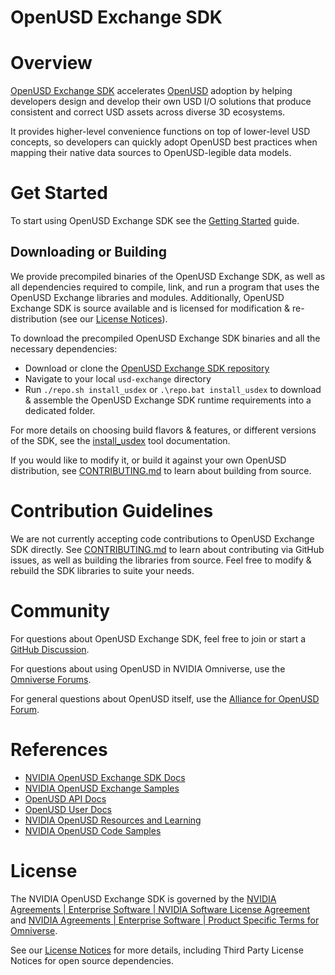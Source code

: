# OpenUSD Exchange SDK

# Overview

[OpenUSD Exchange SDK](https://docs.omniverse.nvidia.com/usd/code-docs/usd-exchange-sdk) accelerates [OpenUSD](https://openusd.org) adoption by helping developers design and develop their own USD I/O solutions that produce consistent and correct USD assets across diverse 3D ecosystems.

It provides higher-level convenience functions on top of lower-level USD concepts, so developers can quickly adopt OpenUSD best practices when mapping their native data sources to OpenUSD-legible data models.

# Get Started

To start using OpenUSD Exchange SDK see the [Getting Started](docs/getting-started.md) guide.

## Downloading or Building

We provide precompiled binaries of the OpenUSD Exchange SDK, as well as all dependencies required to compile, link, and run a program that uses the OpenUSD Exchange libraries and modules. Additionally, OpenUSD Exchange SDK is source available and is licensed for modification & re-distribution (see our [License Notices](docs/licenses.md)).

To download the precompiled OpenUSD Exchange SDK binaries and all the necessary dependencies:
  - Download or clone the [OpenUSD Exchange SDK repository](https://github.com/NVIDIA-Omniverse/usd-exchange)
  - Navigate to your local `usd-exchange` directory
  - Run `./repo.sh install_usdex` or `.\repo.bat install_usdex` to download & assemble the OpenUSD Exchange SDK runtime requirements into a dedicated folder.

For more details on choosing build flavors & features, or different versions of the SDK, see the [install_usdex](docs/devtools.md#install_usdex) tool documentation.

If you would like to modify it, or build it against your own OpenUSD distribution, see [CONTRIBUTING.md](https://github.com/NVIDIA-Omniverse/usd-exchange/blob/main/CONTRIBUTING.md#building) to learn about building from source.

# Contribution Guidelines

We are not currently accepting code contributions to OpenUSD Exchange SDK directly. See [CONTRIBUTING.md](https://github.com/NVIDIA-Omniverse/usd-exchange/blob/main/CONTRIBUTING.md) to learn about contributing via GitHub issues, as well as building the libraries from source. Feel free to modify & rebuild the SDK libraries to suite your needs.

# Community

For questions about OpenUSD Exchange SDK, feel free to join or start a [GitHub Discussion](https://github.com/NVIDIA-Omniverse/usd-exchange/discussions).

For questions about using OpenUSD in NVIDIA Omniverse, use the [Omniverse Forums](https://forums.developer.nvidia.com/tags/c/omniverse/300/usd).

For general questions about OpenUSD itself, use the [Alliance for OpenUSD Forum](https://forum.aousd.org).

# References

- [NVIDIA OpenUSD Exchange SDK Docs](https://docs.omniverse.nvidia.com/usd/code-docs/usd-exchange-sdk)
- [NVIDIA OpenUSD Exchange Samples](https://github.com/NVIDIA-Omniverse/usd-exchange-samples)
- [OpenUSD API Docs](https://openusd.org/release/api/index.html)
- [OpenUSD User Docs](https://openusd.org/release/index.html)
- [NVIDIA OpenUSD Resources and Learning](https://developer.nvidia.com/usd)
- [NVIDIA OpenUSD Code Samples](https://github.com/NVIDIA-Omniverse/OpenUSD-Code-Samples)

# License

The NVIDIA OpenUSD Exchange SDK is governed by the [NVIDIA Agreements | Enterprise Software | NVIDIA Software License Agreement](https://www.nvidia.com/en-us/agreements/enterprise-software/nvidia-software-license-agreement) and [NVIDIA Agreements | Enterprise Software | Product Specific Terms for Omniverse](https://www.nvidia.com/en-us/agreements/enterprise-software/product-specific-terms-for-omniverse).

See our [License Notices](docs/licenses.md) for more details, including Third Party License Notices for open source dependencies.
